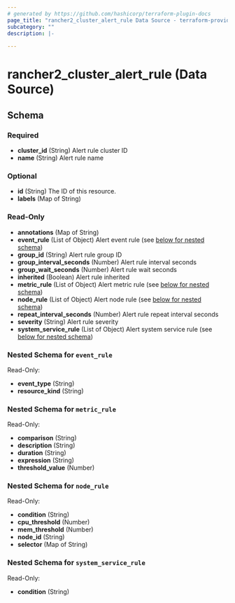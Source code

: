 ```yaml
---
# generated by https://github.com/hashicorp/terraform-plugin-docs
page_title: "rancher2_cluster_alert_rule Data Source - terraform-provider-rancher2"
subcategory: ""
description: |-
  
---
```


# rancher2_cluster_alert_rule (Data Source)





<!-- schema generated by tfplugindocs -->
## Schema

### Required

- **cluster_id** (String) Alert rule cluster ID
- **name** (String) Alert rule name

### Optional

- **id** (String) The ID of this resource.
- **labels** (Map of String)

### Read-Only

- **annotations** (Map of String)
- **event_rule** (List of Object) Alert event rule (see [below for nested schema](#nestedatt--event_rule))
- **group_id** (String) Alert rule group ID
- **group_interval_seconds** (Number) Alert rule interval seconds
- **group_wait_seconds** (Number) Alert rule wait seconds
- **inherited** (Boolean) Alert rule inherited
- **metric_rule** (List of Object) Alert metric rule (see [below for nested schema](#nestedatt--metric_rule))
- **node_rule** (List of Object) Alert node rule (see [below for nested schema](#nestedatt--node_rule))
- **repeat_interval_seconds** (Number) Alert rule repeat interval seconds
- **severity** (String) Alert rule severity
- **system_service_rule** (List of Object) Alert system service rule (see [below for nested schema](#nestedatt--system_service_rule))

<a id="nestedatt--event_rule"></a>
### Nested Schema for `event_rule`

Read-Only:

- **event_type** (String)
- **resource_kind** (String)


<a id="nestedatt--metric_rule"></a>
### Nested Schema for `metric_rule`

Read-Only:

- **comparison** (String)
- **description** (String)
- **duration** (String)
- **expression** (String)
- **threshold_value** (Number)


<a id="nestedatt--node_rule"></a>
### Nested Schema for `node_rule`

Read-Only:

- **condition** (String)
- **cpu_threshold** (Number)
- **mem_threshold** (Number)
- **node_id** (String)
- **selector** (Map of String)


<a id="nestedatt--system_service_rule"></a>
### Nested Schema for `system_service_rule`

Read-Only:

- **condition** (String)


